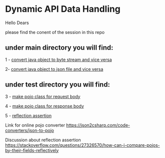 # Dynamic API Data Handling
Hello Dears 

please find the conent of the session in this repo 

## under main directory you will find:
1 - [convert java object to byte stream and vice versa](https://github.com/MhmdElGazzar/DynamicAPIDataHandling/blob/main/src/main/java/main.java) 

2- [convert java object to json file and vice versa](https://github.com/MhmdElGazzar/DynamicAPIDataHandling/tree/main/src/main/java/json) 


## under test directory you will find: 
3 - [make pojo class for request body](https://github.com/MhmdElGazzar/DynamicAPIDataHandling/blob/main/src/test/java/APIPayloadDemo.java) 

4 - [make pojo class for response body](https://github.com/MhmdElGazzar/DynamicAPIDataHandling/blob/main/src/test/java/APIResponseDemo.java) 

5 - [reflection assertion](#)

Link for online pojo converter 
https://json2csharp.com/code-converters/json-to-pojo

Discussion about reflection assertion 
https://stackoverflow.com/questions/27326570/how-can-i-compare-pojos-by-their-fields-reflectively
